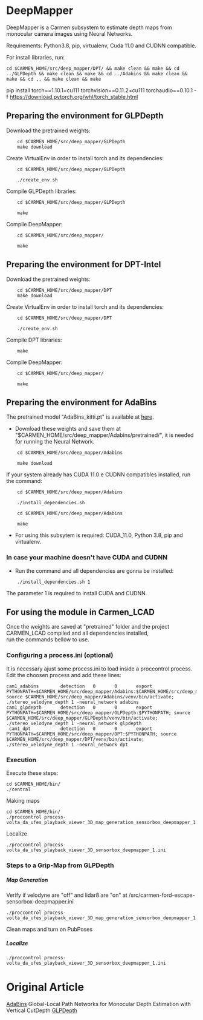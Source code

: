 # DeepMapper

DeepMapper is a Carmen subsystem to estimate depth maps from monocular camera images using Neural Networks.

Requirements: Python3.8, pip, virtualenv, Cuda 11.0 and CUDNN compatible.

For install libraries, run:
```shell
cd $CARMEN_HOME/src/deep_mapper/DPT/ && make clean && make && cd ../GLPDepth && make clean && make && cd ../Adabins && make clean && make && cd .. && make clean && make
```
pip install torch==1.10.1+cu111 torchvision==0.11.2+cu111 torchaudio==0.10.1 -f https://download.pytorch.org/whl/torch_stable.html

## Preparing the environment for GLPDepth

Download the pretrained weights:

```shell
    cd $CARMEN_HOME/src/deep_mapper/GLPDepth
    make download
```
Create VirtualEnv in order to install torch and its dependencies:
```shell
    cd $CARMEN_HOME/src/deep_mapper/GLPDepth
```
```shell
    ./create_env.sh
```

Compile GLPDepth libraries:
```shell
    cd $CARMEN_HOME/src/deep_mapper/GLPDepth
```
```shell
    make
```

Compile DeepMapper:
```shell
    cd $CARMEN_HOME/src/deep_mapper/
```
```shell
    make
```

## Preparing the environment for DPT-Intel

Download the pretrained weights:

```shell
    cd $CARMEN_HOME/src/deep_mapper/DPT
    make download
```

Create VirtualEnv in order to install torch and its dependencies:
```shell
    cd $CARMEN_HOME/src/deep_mapper/DPT
```
```shell
    ./create_env.sh
```
Compile DPT libraries:
```shell
    make
```
Compile DeepMapper:
```shell
    cd $CARMEN_HOME/src/deep_mapper/
```
```shell
    make
```

## Preparing the environment for AdaBins

The pretrained model "AdaBins_kitti.pt" is available at [here](https://1drv.ms/u/s!AuWRnPR26byUmfRxBQ327hc8eXse2Q?e=AQuYZw).
* Download these weights and save them at "$CARMEN_HOME/src/deep_mapper/Adabins/pretrained/", it is needed for running the Neural Network.


```shell
    cd $CARMEN_HOME/src/deep_mapper/Adabins
```
```shell
    make download
```

If your system already has CUDA 11.0 e CUDNN compatibles installed, run the command:
```shell
    cd $CARMEN_HOME/src/deep_mapper/Adabins
```
```shell
    ./install_dependencies.sh
```
```shell
    cd $CARMEN_HOME/src/deep_mapper/Adabins
```
```shell
    make 
```
* For using this subsytem is required: CUDA_11.0, Python 3.8, pip and virtualenv.

### In case your machine doesn't have CUDA and CUDNN
* Run the command and all dependencies are gonna be installed:
```shell
    ./install_dependencies.sh 1
```
The parameter 1 is required to install CUDA and CUDNN.


## For using the module in Carmen_LCAD

 Once the weights are saved at "pretrained" folder and the project CARMEN_LCAD compiled and all dependencies installed, <br/>
 run the commands bellow to use. 
 
### Configuring a process.ini (optional)
It is necessary ajust some process.ini to load inside a proccontrol process. Edit the choosen process and add these lines:
```
cam1_adabins		detection	0		0		export PYTHONPATH=$CARMEN_HOME/src/deep_mapper/Adabins:$CARMEN_HOME/src/deep_mapper/Adabins/models/:$PYTHONPATH; source $CARMEN_HOME/src/deep_mapper/Adabins/venv/bin/activate; ./stereo_velodyne_depth 1 -neural_network adabins
cam1_glpdepth	    detection	0		0		export PYTHONPATH=$CARMEN_HOME/src/deep_mapper/GLPDepth:$PYTHONPATH; source $CARMEN_HOME/src/deep_mapper/GLPDepth/venv/bin/activate; ./stereo_velodyne_depth 1 -neural_network glpdepth
 cam1_dpt           detection   0       0       export PYTHONPATH=$CARMEN_HOME/src/deep_mapper/DPT:$PYTHONPATH; source $CARMEN_HOME/src/deep_mapper/DPT/venv/bin/activate; ./stereo_velodyne_depth 1 -neural_network dpt
```

### Execution
Execute these steps:
```shell
cd $CARMEN_HOME/bin/
./central
```
Making maps
```shell
cd $CARMEN_HOME/bin/
./proccontrol process-volta_da_ufes_playback_viewer_3D_map_generation_sensorbox_deepmapper_1.ini
```
Localize
```shell
./proccontrol process-volta_da_ufes_playback_viewer_3D_sensorbox_deepmapper_1.ini
```

### Steps to a Grip-Map from GLPDepth

##### Map Generation
Verify if velodyne are "off" and lidar8 are "on" at /src/carmen-ford-escape-sensorbox-deepmapper.ini
```shell
./proccontrol process-volta_da_ufes_playback_viewer_3D_map_generation_sensorbox_deepmapper_1.ini
```
Clean maps and turn on PubPoses
##### Localize
```shell
./proccontrol process-volta_da_ufes_playback_viewer_3D_sensorbox_deepmapper_1.ini
```

# Original Article
[AdaBins](https://arxiv.org/abs/2011.14141)
Global-Local Path Networks for Monocular Depth Estimation with Vertical CutDepth [GLPDepth](https://arxiv.org/abs/2201.07436)
